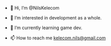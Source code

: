 - 👋 Hi, I’m @NilsKelecom
- 👀 I’m interested in development as a whole.
- 🌱 I’m currently learning game dev. 

- 📫 How to reach me kelecom.nils@gmail.com

